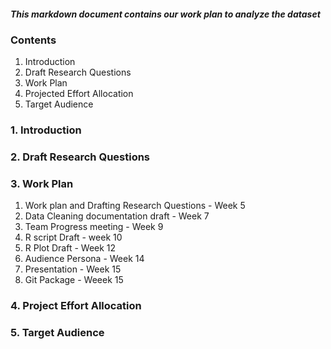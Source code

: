 ##### This markdown document contains our work plan to analyze the dataset 

### Contents

1. Introduction
2. Draft Research Questions
3. Work Plan
4. Projected Effort Allocation
5. Target Audience



### 1. Introduction



### 2. Draft Research Questions




### 3. Work Plan

1. Work plan and Drafting Research Questions - Week 5 
2. Data Cleaning documentation draft - Week 7
3. Team Progress meeting - Week 9
4. R script Draft - week 10
5. R Plot Draft - Week 12
6. Audience Persona - Week 14
7. Presentation - Week 15
8. Git Package - Weeek 15


### 4. Project Effort Allocation



### 5. Target Audience

